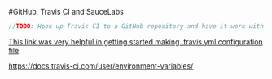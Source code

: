 #GitHub, Travis CI and SauceLabs

```java
//TODO: Hook up Travis CI to a GitHub repository and have it work with SauceLabs. Might be cool to have it deploy to my droplet when passing.
```
[This link was very helpful in getting started making .travis.yml configuration file](http://blog.tgrrtt.com/exploring-the-travisci-configuration-file "Exploring the TravisCI Configuration File")

https://docs.travis-ci.com/user/environment-variables/